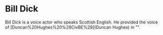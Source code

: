 # Bill Dick

Bill Dick is a voice actor who speaks Scottish English. He provided the voice of [Duncan%20Hughes%20%28CivBE%29](Duncan Hughes) in "".